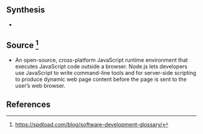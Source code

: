 ## Synthesis
- 
## Source [^1]
- An open-source, cross-platform JavaScript runtime environment that executes JavaScript code outside a browser. Node.js lets developers use JavaScript to write command-line tools and for server-side scripting to produce dynamic web page content before the page is sent to the user’s web browser.
## References

[^1]: https://spdload.com/blog/software-development-glossary/